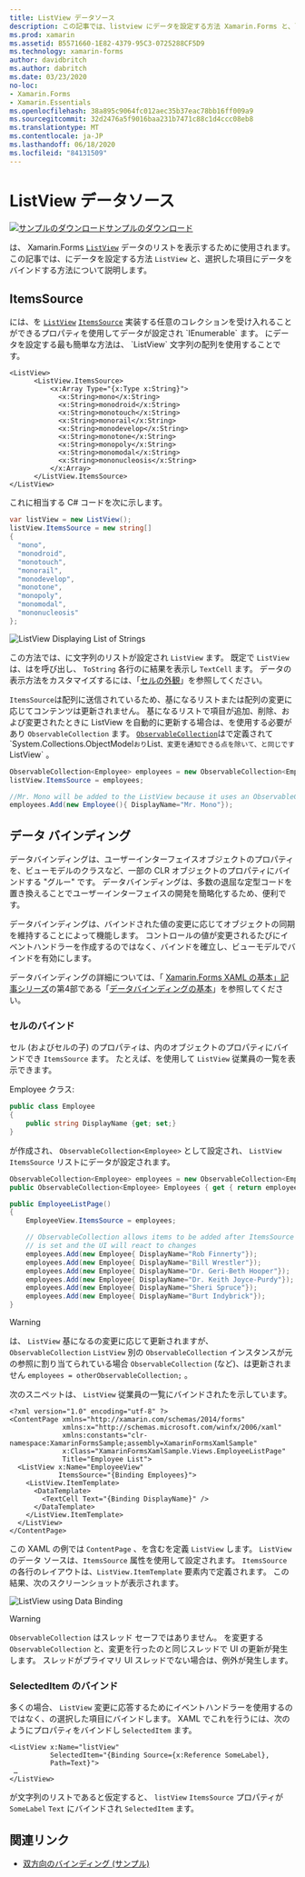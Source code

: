 ```yaml
---
title: ListView データソース
description: この記事では、listview にデータを設定する方法 Xamarin.Forms と、listview でデータバインディングを使用する方法について説明します。
ms.prod: xamarin
ms.assetid: B5571660-1E82-4379-95C3-0725288CF5D9
ms.technology: xamarin-forms
author: davidbritch
ms.author: dabritch
ms.date: 03/23/2020
no-loc:
- Xamarin.Forms
- Xamarin.Essentials
ms.openlocfilehash: 38a895c9064fc012aec35b37eac78bb16ff009a9
ms.sourcegitcommit: 32d2476a5f9016baa231b7471c88c1d4ccc08eb8
ms.translationtype: MT
ms.contentlocale: ja-JP
ms.lasthandoff: 06/18/2020
ms.locfileid: "84131509"
---
```

# <a name="listview-data-sources"></a>ListView データソース

[![サンプルのダウンロード](~/media/shared/download.png)サンプルのダウンロード](https://docs.microsoft.com/samples/xamarin/xamarin-forms-samples/userinterface-listview-switchentrytwobinding)

は、 Xamarin.Forms [`ListView`](xref:Xamarin.Forms.ListView) データのリストを表示するために使用されます。 この記事では、にデータを設定する方法 `ListView` と、選択した項目にデータをバインドする方法について説明します。

## <a name="itemssource"></a>ItemsSource

には、を [`ListView`](xref:Xamarin.Forms.ListView) [`ItemsSource`](xref:Xamarin.Forms.ItemsView`1.ItemsSource) 実装する任意のコレクションを受け入れることができるプロパティを使用してデータが設定され `IEnumerable` ます。 にデータを設定する最も簡単な方法は、 `ListView` 文字列の配列を使用することです。

```xaml
<ListView>
      <ListView.ItemsSource>
          <x:Array Type="{x:Type x:String}">
            <x:String>mono</x:String>
            <x:String>monodroid</x:String>
            <x:String>monotouch</x:String>
            <x:String>monorail</x:String>
            <x:String>monodevelop</x:String>
            <x:String>monotone</x:String>
            <x:String>monopoly</x:String>
            <x:String>monomodal</x:String>
            <x:String>mononucleosis</x:String>
          </x:Array>
      </ListView.ItemsSource>
</ListView>
```

これに相当する C# コードを次に示します。

```csharp
var listView = new ListView();
listView.ItemsSource = new string[]
{
  "mono",
  "monodroid",
  "monotouch",
  "monorail",
  "monodevelop",
  "monotone",
  "monopoly",
  "monomodal",
  "mononucleosis"
};
```

![](data-and-databinding-images/itemssource-simple.png "ListView Displaying List of Strings")

この方法では、に文字列のリストが設定され `ListView` ます。 既定で `ListView` は、はを呼び出し、 `ToString` 各行のに結果を表示し `TextCell` ます。 データの表示方法をカスタマイズするには、「[セルの外観](~/xamarin-forms/user-interface/listview/customizing-cell-appearance.md)」を参照してください。

`ItemsSource`は配列に送信されているため、基になるリストまたは配列の変更に応じてコンテンツは更新されません。 基になるリストで項目が追加、削除、および変更されたときに ListView を自動的に更新する場合は、を使用する必要があり `ObservableCollection` ます。 [`ObservableCollection`](xref:System.Collections.ObjectModel.ObservableCollection`1)はで定義されて `System.Collections.ObjectModel` おり `List` 、変更を通知できる点を除いて、と同じです `ListView` 。

```csharp
ObservableCollection<Employee> employees = new ObservableCollection<Employee>();
listView.ItemsSource = employees;

//Mr. Mono will be added to the ListView because it uses an ObservableCollection
employees.Add(new Employee(){ DisplayName="Mr. Mono"});
```

## <a name="data-binding"></a>データ バインディング

データバインディングは、ユーザーインターフェイスオブジェクトのプロパティを、ビューモデルのクラスなど、一部の CLR オブジェクトのプロパティにバインドする "グルー" です。 データバインディングは、多数の退屈な定型コードを置き換えることでユーザーインターフェイスの開発を簡略化するため、便利です。

データバインディングは、バインドされた値の変更に応じてオブジェクトの同期を維持することによって機能します。 コントロールの値が変更されるたびにイベントハンドラーを作成するのではなく、バインドを確立し、ビューモデルでバインドを有効にします。

データバインディングの詳細については、「 [ Xamarin.Forms XAML の基本」記事シリーズ](~/xamarin-forms/xaml/xaml-basics/index.md)の第4部である「[データバインディングの基本](~/xamarin-forms/xaml/xaml-basics/data-binding-basics.md)」を参照してください。

### <a name="binding-cells"></a>セルのバインド

セル (およびセルの子) のプロパティは、内のオブジェクトのプロパティにバインドでき `ItemsSource` ます。 たとえば、を使用して `ListView` 従業員の一覧を表示できます。

Employee クラス:

```csharp
public class Employee
{
    public string DisplayName {get; set;}
}
```

が作成され、 `ObservableCollection<Employee>` として設定され、 `ListView` `ItemsSource` リストにデータが設定されます。

```csharp
ObservableCollection<Employee> employees = new ObservableCollection<Employee>();
public ObservableCollection<Employee> Employees { get { return employees; }}

public EmployeeListPage()
{
    EmployeeView.ItemsSource = employees;

    // ObservableCollection allows items to be added after ItemsSource
    // is set and the UI will react to changes
    employees.Add(new Employee{ DisplayName="Rob Finnerty"});
    employees.Add(new Employee{ DisplayName="Bill Wrestler"});
    employees.Add(new Employee{ DisplayName="Dr. Geri-Beth Hooper"});
    employees.Add(new Employee{ DisplayName="Dr. Keith Joyce-Purdy"});
    employees.Add(new Employee{ DisplayName="Sheri Spruce"});
    employees.Add(new Employee{ DisplayName="Burt Indybrick"});
}
```

> [!WARNING]
> は、 `ListView` 基になるの変更に応じて更新されますが、 `ObservableCollection` `ListView` 別の `ObservableCollection` インスタンスが元の参照に割り当てられている場合 `ObservableCollection` (など)、は更新されません `employees = otherObservableCollection;` 。

次のスニペットは、 `ListView` 従業員の一覧にバインドされたを示しています。

```xaml
<?xml version="1.0" encoding="utf-8" ?>
<ContentPage xmlns="http://xamarin.com/schemas/2014/forms"
             xmlns:x="http://schemas.microsoft.com/winfx/2006/xaml"
             xmlns:constants="clr-namespace:XamarinFormsSample;assembly=XamarinFormsXamlSample"
             x:Class="XamarinFormsXamlSample.Views.EmployeeListPage"
             Title="Employee List">
  <ListView x:Name="EmployeeView"
            ItemsSource="{Binding Employees}">
    <ListView.ItemTemplate>
      <DataTemplate>
        <TextCell Text="{Binding DisplayName}" />
      </DataTemplate>
    </ListView.ItemTemplate>
  </ListView>
</ContentPage>
```

この XAML の例では `ContentPage` 、を含むを定義 `ListView` します。 `ListView` のデータ ソースは、`ItemsSource` 属性を使用して設定されます。 `ItemsSource` の各行のレイアウトは、`ListView.ItemTemplate` 要素内で定義されます。 この結果、次のスクリーンショットが表示されます。

![](data-and-databinding-images/bound-data.png "ListView using Data Binding")

> [!WARNING]
> `ObservableCollection` はスレッド セーフではありません。 を変更する `ObservableCollection` と、変更を行ったのと同じスレッドで UI の更新が発生します。 スレッドがプライマリ UI スレッドでない場合は、例外が発生します。

### <a name="binding-selecteditem"></a>SelectedItem のバインド

多くの場合、 `ListView` 変更に応答するためにイベントハンドラーを使用するのではなく、の選択した項目にバインドします。 XAML でこれを行うには、次のようにプロパティをバインドし `SelectedItem` ます。

```xaml
<ListView x:Name="listView"
          SelectedItem="{Binding Source={x:Reference SomeLabel},
          Path=Text}">
 …
</ListView>
```

が文字列のリストであると仮定すると、 `listView` `ItemsSource` プロパティが `SomeLabel` `Text` にバインドされ `SelectedItem` ます。

## <a name="related-links"></a>関連リンク

- [双方向のバインディング (サンプル)](https://docs.microsoft.com/samples/xamarin/xamarin-forms-samples/userinterface-listview-switchentrytwobinding)
